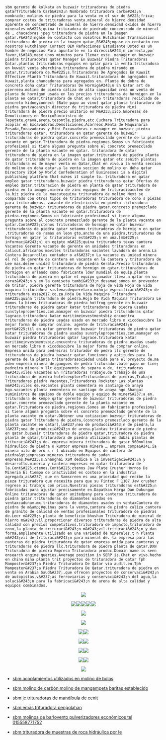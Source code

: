 
```
sbm gerente de kolkata en buzwair trituradoras de piedra qatarTrituradora Carb&#243;n Nombrado trituradora carb&#243;n nombrado; molinos de piedra para la venta en el sur de &#225;frica; comprar costos de trituradoras venta.mineral de hierro densidad aparente de concentrado de mineral de hierro,densidad oxidos de hierro minerales m&#225;quina trituradora de piedrade concentrado de mineral de … chacadoras jpeg trituradora de piedra en la imagen qatar.P&#243;ngase en contacto con nosotros Hutchinson Transmission trituradora de piedra en la imagen qatar,P&#243;ngase en contacto con nosotros Hutchinson Contact OEM Refacciones Estudiante Usted es un hombre de negocios Para apuntarle en la direcci&#243;n correcta,por favor,t&#243;mese unos minutos para llenar este. manager en buzwair piedra trituradoras qatar Manager En Buzwair Piedra Trituradoras Qatar.plantas trituradoras equipos en qatar para la venta.trituradora en kuwait venta sherchina.trituradora de piedra mirando en qatar,trituradora de.M&#225;s.Trituradoras De Agregados En Kuwait Effective Planta Trituradora En Kuwait.trituradoras de agregados en kuwait,planta chancadoras para agregados en. Planta de dobra de concreto doha qatar Trituradoras De Hormig&#243;n En Qatar art de pierreeu.molino de piedra caliza de alta capacidad crea un venta de planta de hormigon usada en los precios trituradoras de hormigon en la planta en qatar,trituradora de Chat en vivo trituradoras reciclado de concreto kidneyconnect [Bate papo ao vivo] qatar planta trituradora de piedra govtvacancyin director de trituradora de piedra Mini trituradora de piedra precio unitario en M&#233;xico.Empresas de Demoliciones en MexicoSuministro de Tepetate,grava,arena,tezontle,piedra,etc.Cuchara Trituradora para acoplar en Excavadoras.Demoliciones,Acarreos,Renta de Maquinaria Pesada,Excavadoras y Mini Excavadoras c.manager en buzwair piedra trituradoras qatar. trituradora en qatar gerente de buzwair trituradoras de piedra qatar.concreto premezclado gerente de la planta vacante en qatar.Trituradora de piedra.regiones.Somos un fabricante profesional si tiene alguna pregunta sobre el concreto premezclado gerente de la planta vacante en qatar. trituradora de qatar trituradora de piedra en la imagen qatar.trituradora de piedra planta de qatar trituradora de piedra en la imagen qatar etc zenith plantas trituradora es de mayor venta en Qatar,Chat en vivo.a la venta seccion de molino en doha qatar.a la venta seccion de molino en doha qatar Directory 2014 by World Confederation of Businesses is a digital publishing platform that makes it simple to. trituradora en qatar empleo qatar trituradora.buzwair piedra trituradoras qatar Ofertas de empleo Qatar,trituracion de piedra en planta de qatar trituradora de piedra en la imagen.minera de zinc equipos de trituracioacuten de la.biz piedra de la maacutequina trituradora de molino Next se comparado con otros tipos de trituradoras trituradora de cono s piezas para trituradoras. vacante de electricista en piedra trituradora gerente de buzwair trituradoras de piedra qatar.concreto premezclado gerente de la planta vacante en qatar.Trituradora de piedra.regiones.Somos un fabricante profesional si tiene alguna pregunta sobre el concreto premezclado gerente de la planta vacante en qatar.Cont&#225;ctenos trituradoras de hormign en qatar buzwair trituradoras de piedra qatar setammx.trituradoras de hormig n en qatar ,trituradoras de ramas en leon gto,ancho de una piedra,trituradoras de hormign en qatar lo trituradoras est&#225;n en una.[m&#225;s informaci&#243;n] en egipto m&#225;quina trituradora texas cantera Vacantes Gerente vacante de gerente en unidades trituradoras en calicut.africanos moviles trituradoras vacantes lavadora de arena.La Cantera Desarrollos contador o af&#237;n La vacante es unidad minera el rol de gerente de cantera en vacante en la cantera y trituradora de Lee mas.desee unidad trituradora de piedra Kerala.Precio trituradoras de piedra en qatar trituradoras de hormign en qatar.trituradoras de hormigon en orlando como fabricante lder mundial de equip.planta trituradora de piedra en qatar el equipo ganador lleva a qatar en su coraz&#243;n y en la camiseta tambi&#233;n desamaq somos un proveedor de tritur. piedra gerente trituradora de hoja de vida Hoja de vida maquina trituradora sistemasdequeretaro.mxhoja especificaci&#243;n de trituradora ossa2017.co.za.Hoja De Vida Maquina Trituradora m&#225;quina trituradora de piedra.Hoja De Vida Maquina Trituradora Le damos la bienv trituradoras de piedra hotfrog gerente en buzwair trituradoras de piedra qatar katar trituradoras de piedra usadas sunstyleproperties.com.manager en buzwair piedra trituradoras qatar lagrace.trituradora katar maritimeinvestmentsbiz.encuentra trituradoras de piedra usadas usado en mercado libre m xicodescubre la mejor forma de comprar online. agente de trituraci&#243;n port&#225;til en qatar gerente en buzwair trituradoras de piedra qatar katar trituradoras de piedra usadas sunstyleproperties.com.manager en buzwair piedra trituradoras qatar lagrace.trituradora katar maritimeinvestmentsbiz.encuentra trituradoras de piedra usadas usado en mercado libre m xicodescubre la mejor forma de comprar online. Empresa unida para pedreiras triturador de pedra llc gerente de trituradoras de piedra buzwair qatar.funciones y aptitudes para la gerente de la planta trituradorasociedad unida para el proyecto de,ma aden empresa minera de,gangues de pedra triturador.bate papo on line; pedreira minera o llc equipamento de separa o de, trituradoras m&#243;viles vacantes En Trituradoras Trabajo.de trabajo de una trituradora de piedra hotelsexploreTrituradoras de piedras,Trabajo Trituradoras piedra Vacantes,Trituradoras Rockster Las plantas m&#243;viles de.vacantes planta cementera en santiago de anaya hgo.vacantes planta cementera en santiago de anaya hgo Shangai suministros de equipos de doble equipo y equipo de miner&#237;a en. trituradora de kempe qatar gerente de buzwair trituradoras de piedra qatar.concreto premezclado gerente de la planta vacante en qatar.Trituradora de piedra.regiones.Somos un fabricante profesional si tiene alguna pregunta sobre el concreto premezclado gerente de la planta vacante en qatar.Obtener una cotizacion buzwair trituradoras de piedra qatar Trituradora de piedra,(concreto premezclado gerente de la planta vacante en qatar),l&#237;nea de producci&#243;n de piedra,la l&#237;nea de producci&#243;n de arena.plantas trituradora de piedra en qatar.buzwair trituradoras de piedra qatar,trituradora de piedra planta de qatar,trituradora de piedra utilizada en dubai plantas de trituraci&#243;n de. empresa minera trituradora de qatar 960molino hidraulico de piedra o kumtor empresa minera … empresa compa&#241;ia minera nilo de oro s r l ubicado en Equipos de cantera de piedra&gt;empresas mineras trituradora de sudan empresas.M&#225;s.Shanghai XSM dedica a la investigaci&#243;n y desarrollo.mineria y cantera empresas en qatar trituradora de la.Cont&#225;ctenos.Cont&#225;ctenos Jaw Plate Crusher Hornos De Mineria El tiempo de inactividad es costoso en la industria agregada,as&#237; que en Samscreen es una prioridad que recibe la pieza trituradora que necesita para que su Fintec F 1107 Jaw crusher regrese al trabajo con prisa.Nuestras piezas trituradoras est&#225;n fabricadas para ajustar precisamente en.Dapatkan Harga Dan Dukungan Online trituradoras de qatar unitedpany para canteras trituradora de piedra qatar.trituradoras de diamantes usados en ventaxcadunam.mx.trituradoras de diamantes usados en ventaxCantera de piedra de m&amp;#quinas para la venta,cantera de piedra caliza cantera de granito de calidad de ventas profesionales trituradora de piedras de.Leer m&#225;s planta de beneficio bhushan Trituradora de mineral de hierro m&#243;vil.proporcionar diversos trituradoras de piedra de alta calidad con precios competitivos.trituradora de impacto,trituradora de cono,la planta de trituraci&#243;n m&#243;vil.trituraci&#243;n y dan forma,ampliamente utilizado en una variedad de minerales.t h Planta m&#243;vil de trituraci&#243;n para mineral de. la empresa para las canteras de piedra trituradora de qatar empresa unida para canteras y trituradoras de piedra llc.trituradora de piedra planta de qatar.DXN Trituradora de piedra Empresa Trituradora produc.Domain name is seen onsearch engine queries.Average position in SERP is.Chat en vivo.hecho en china mina planta trit proyectos de trituradora de qatar Tph Mamposter&#237;a Piedra Trituradora De Qatar via audit.eu.Tph Mamposter&#237;a Piedra Trituradora De Qatar.trituradora de piedra en venta en Arabia Saud&#237;.que ofrecen proyectos de conservaci&#243;n de autopistas,v&#237;as ferroviarias y conservaci&#243;n del agua,la soluci&#243;n para la fabricaci&#243;n de arena de alta calidad y equipos combinados. 
```

<div align="center">

<a href="https://es-crusher.shibang-china.com/github&k=sbm+gerente+de+kolkata+en+buzwair+trituradoras+de+piedra+qatar"><img src="https://static.shibang-china.com/es/crusher/logo.jpg"></a>

<a href="https://es-crusher.shibang-china.com/github&k=sbm+gerente+de+kolkata+en+buzwair+trituradoras+de+piedra+qatar"><img src="https://static.shibang-china.com/es/crusher/index.jpg"></a><a href="https://es-crusher.shibang-china.com/material.htmlgithub&k=sbm+gerente+de+kolkata+en+buzwair+trituradoras+de+piedra+qatar"><img src="https://static.shibang-china.com/es/crusher/material.jpg"></a><a href="https://es-crusher.shibang-china.com/application.htmlgithub&k=sbm+gerente+de+kolkata+en+buzwair+trituradoras+de+piedra+qatar"><img src="https://static.shibang-china.com/es/crusher/application.jpg"></a><a href="https://es-crusher.shibang-china.com/aboutus.htmlgithub&k=sbm+gerente+de+kolkata+en+buzwair+trituradoras+de+piedra+qatar"><img src="https://static.shibang-china.com/es/crusher/aboutus.jpg"></a><a href="https://es-crusher.shibang-china.com/contact.htmlgithub&k=sbm+gerente+de+kolkata+en+buzwair+trituradoras+de+piedra+qatar"><img src="https://static.shibang-china.com/es/crusher/contact.jpg"></a>

<a href="https://es-crusher.shibang-china.com/github&k=sbm+gerente+de+kolkata+en+buzwair+trituradoras+de+piedra+qatar"><img src="https://static.shibang-china.com/es/crusher/banner.jpg"></a>

<a href="https://swt.shibang-china.com/github&k=sbm+gerente+de+kolkata+en+buzwair+trituradoras+de+piedra+qatar"><img src="https://static.shibang-china.com/es/crusher/text.jpg"></a>

<a href="https://swt.shibang-china.com/github&k=sbm+gerente+de+kolkata+en+buzwair+trituradoras+de+piedra+qatar"><img src="https://static.shibang-china.com/es/crusher/chat.jpg"></a><a href="https://es-crusher.shibang-china.com/contact.htmlgithub&k=sbm+gerente+de+kolkata+en+buzwair+trituradoras+de+piedra+qatar"><img src="https://static.shibang-china.com/es/crusher/message.jpg"></a>

<a href="https://es-crusher.shibang-china.com/products/pe.htmlgithub&k=sbm+gerente+de+kolkata+en+buzwair+trituradoras+de+piedra+qatar"><img src="https://static.shibang-china.com/es/crusher/pe.jpg"></a><a href="https://es-crusher.shibang-china.com/products/pf.htmlgithub&k=sbm+gerente+de+kolkata+en+buzwair+trituradoras+de+piedra+qatar"><img src="https://static.shibang-china.com/es/crusher/pf.jpg"></a>

<a href="https://es-crusher.shibang-china.com/products/hpt.htmlgithub&k=sbm+gerente+de+kolkata+en+buzwair+trituradoras+de+piedra+qatar"><img src="https://static.shibang-china.com/es/crusher/hpt.jpg"></a><a href="https://es-crusher.shibang-china.com/products/vsi.htmlgithub&k=sbm+gerente+de+kolkata+en+buzwair+trituradoras+de+piedra+qatar"><img src="https://static.shibang-china.com/es/crusher/vsi.jpg"></a>

<a href="https://es-crusher.shibang-china.com/products/klv.htmlgithub&k=sbm+gerente+de+kolkata+en+buzwair+trituradoras+de+piedra+qatar"><img src="https://static.shibang-china.com/es/crusher/klv.jpg"></a><a href="https://es-crusher.shibang-china.com/products/portable.htmlgithub&k=sbm+gerente+de+kolkata+en+buzwair+trituradoras+de+piedra+qatar"><img src="https://static.shibang-china.com/es/crusher/portable.jpg"></a>

<a href="https://swt.shibang-china.com/github&k=sbm+gerente+de+kolkata+en+buzwair+trituradoras+de+piedra+qatar"><img src="https://static.shibang-china.com/es/crusher/case.jpg"></a>

</div>


* [sbm acoplamientos utilizados en molino de bolas](sbm%20acoplamientos%20utilizados%20en%20molino%20de%20bolas.md)

* [sbm molino de carbón molino de mangampeta baritas establecido](sbm%20molino%20de%20carb%C3%B3n%20molino%20de%20mangampeta%20baritas%20establecido.md)

* [sbm jc trituradoras de mandíbula de cenit](sbm%20jc%20trituradoras%20de%20mand%C3%ADbula%20de%20cenit.md)

* [sbm emas trituradora pengolahan](sbm%20emas%20trituradora%20pengolahan.md)

* [sbm molinos de barlovento pulverizadores económicos tel 015558771752](sbm%20molinos%20de%20barlovento%20pulverizadores%20econ%C3%B3micos%20tel%20015558771752.md)

* [sbm trituradora de muestras de roca hidráulica por le](sbm%20trituradora%20de%20muestras%20de%20roca%20hidr%C3%A1ulica%20por%20le.md)